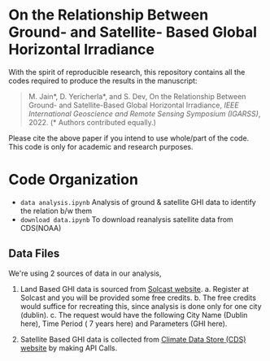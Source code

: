 # On the Relationship Between Ground- and Satellite- Based Global Horizontal Irradiance
With the spirit of reproducible research, this repository contains all the codes required to produce the results in the manuscript:

> M. Jain\*, D. Yericherla\*, and S. Dev, On the Relationship Between Ground- and Satellite-Based Global Horizontal Irradiance, *IEEE International Geoscience and Remote Sensing Symposium (IGARSS)*, 2022. (\* Authors contributed equally.)

Please cite the above paper if you intend to use whole/part of the code. This code is only for academic and research purposes.

# Code Organization

- `data analysis.ipynb` Analysis of ground & satellite GHI data to identify the relation b/w them
- `download data.ipynb` To download reanalysis satellite data from CDS(NOAA)

## Data Files

We're using 2 sources of data in our analysis, 

1. Land Based GHI data is sourced from [Solcast website](https://solcast.com/).
    a. Register at Solcast and you will be provided some free credits.
    b. The free credits would suffice for recreating this, since analysis is done only for one city (dublin).
    c. The request would have the following City Name (Dublin here), Time Period ( 7 years here) and Parameters (GHI here).
    
2. Satellite Based GHI data is collected from [Climate Data Store (CDS) website](https://cds.climate.copernicus.eu/cdsapp#!/dataset/reanalysis-era5-single-levels?tab=overview) by making API Calls.

